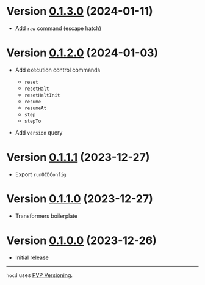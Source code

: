 # Version [0.1.3.0](https://github.com/DistRap/hocd/compare/0.1.2.0...0.1.3.0) (2024-01-11)

* Add `raw` command (escape hatch)

# Version [0.1.2.0](https://github.com/DistRap/hocd/compare/0.1.1.1...0.1.2.0) (2024-01-03)

* Add execution control commands
  * `reset`
  * `resetHalt`
  * `resetHaltInit`
  * `resume`
  * `resumeAt`
  * `step`
  * `stepTo`

* Add `version` query

# Version [0.1.1.1](https://github.com/DistRap/hocd/compare/0.1.1.0...0.1.1.1) (2023-12-27)

* Export `runOCDConfig`

# Version [0.1.1.0](https://github.com/DistRap/hocd/compare/0.1.0.0...0.1.1.0) (2023-12-27)

* Transformers boilerplate

# Version [0.1.0.0](https://github.com/DistRap/hocd/compare/6a16c2d...0.1.0.0) (2023-12-26)

* Initial release

---

`hocd` uses [PVP Versioning][1].

[1]: https://pvp.haskell.org

